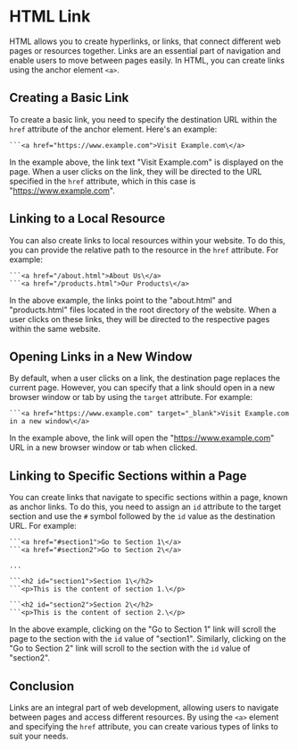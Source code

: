 # HTML Link

HTML allows you to create hyperlinks, or links, that connect different web pages or resources together. Links are an essential part of navigation and enable users to move between pages easily. In HTML, you can create links using the anchor element `<a>`.

## Creating a Basic Link

To create a basic link, you need to specify the destination URL within the `href` attribute of the anchor element. Here's an example:

```
```<a href="https://www.example.com">Visit Example.com\</a>
```

In the example above, the link text "Visit Example.com" is displayed on the page. When a user clicks on the link, they will be directed to the URL specified in the `href` attribute, which in this case is "https://www.example.com".

## Linking to a Local Resource

You can also create links to local resources within your website. To do this, you can provide the relative path to the resource in the `href` attribute. For example:

```
```<a href="/about.html">About Us\</a>
```<a href="/products.html">Our Products\</a>
```

In the above example, the links point to the "about.html" and "products.html" files located in the root directory of the website. When a user clicks on these links, they will be directed to the respective pages within the same website.

## Opening Links in a New Window

By default, when a user clicks on a link, the destination page replaces the current page. However, you can specify that a link should open in a new browser window or tab by using the `target` attribute. For example:

```
```<a href="https://www.example.com" target="_blank">Visit Example.com in a new window\</a>
```

In the example above, the link will open the "https://www.example.com" URL in a new browser window or tab when clicked.

## Linking to Specific Sections within a Page

You can create links that navigate to specific sections within a page, known as anchor links. To do this, you need to assign an `id` attribute to the target section and use the `#` symbol followed by the `id` value as the destination URL. For example:

```
```<a href="#section1">Go to Section 1\</a>
```<a href="#section2">Go to Section 2\</a>

...

```<h2 id="section1">Section 1\</h2>
```<p>This is the content of section 1.\</p>

```<h2 id="section2">Section 2\</h2>
```<p>This is the content of section 2.\</p>
```

In the above example, clicking on the "Go to Section 1" link will scroll the page to the section with the `id` value of "section1". Similarly, clicking on the "Go to Section 2" link will scroll to the section with the `id` value of "section2".

## Conclusion

Links are an integral part of web development, allowing users to navigate between pages and access different resources. By using the `<a>` element and specifying the `href` attribute, you can create various types of links to suit your needs.

